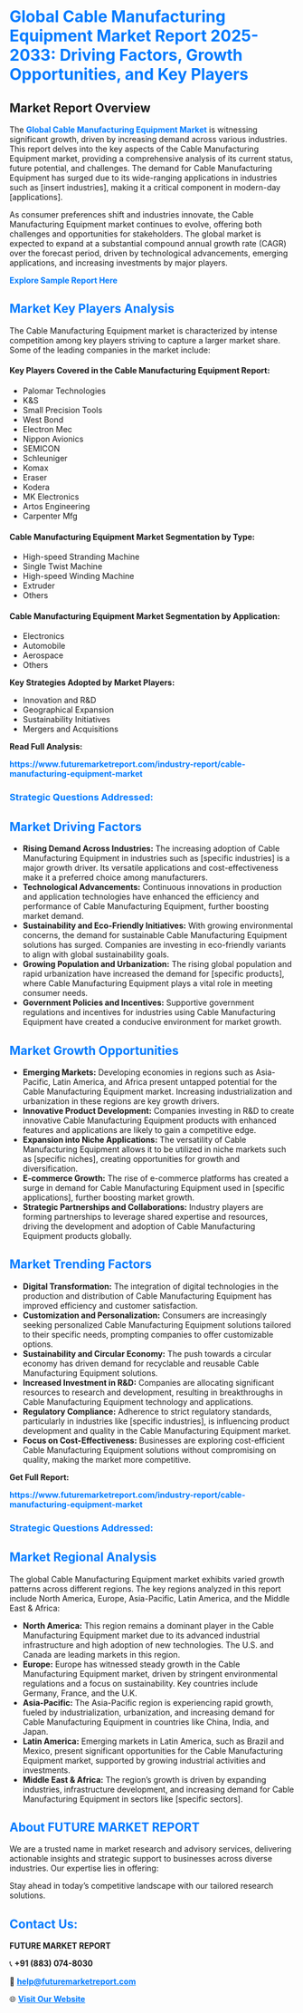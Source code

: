 <h1 style="color: #007BFF;">Global Cable Manufacturing Equipment Market Report 2025-2033: Driving Factors, Growth Opportunities, and Key Players</h1>

<section id="overview">
<h2>Market Report Overview</h2>
<p>The <a href="https://www.futuremarketreport.com/industry-report/cable-manufacturing-equipment-market" style="color: #007BFF; text-decoration: none;"><strong>Global Cable Manufacturing Equipment Market</strong></a> is witnessing significant growth, driven by increasing demand across various industries. This report delves into the key aspects of the Cable Manufacturing Equipment market, providing a comprehensive analysis of its current status, future potential, and challenges. The demand for Cable Manufacturing Equipment has surged due to its wide-ranging applications in industries such as [insert industries], making it a critical component in modern-day [applications].</p>
<p>As consumer preferences shift and industries innovate, the Cable Manufacturing Equipment market continues to evolve, offering both challenges and opportunities for stakeholders. The global market is expected to expand at a substantial compound annual growth rate (CAGR) over the forecast period, driven by technological advancements, emerging applications, and increasing investments by major players.</p>
</section>

<section id="overview">
<p><a href="https://www.futuremarketreport.com/request-sample/reportId=53296" style="color: #007BFF; text-decoration: none;"><strong>Explore Sample Report Here</strong></a></p>
</section>

<section id="key-players">
<h2 style="color: #007BFF;">Market Key Players Analysis</h2>
<p>The Cable Manufacturing Equipment market is characterized by intense competition among key players striving to capture a larger market share. Some of the leading companies in the market include:</p>
<h4>Key Players Covered in the Cable Manufacturing Equipment Report:</h4>
<ul><li>Palomar Technologies</li><li>K&amp;S</li><li>Small Precision Tools</li><li>West Bond</li><li>Electron Mec</li><li>Nippon Avionics</li><li>SEMICON</li><li>Schleuniger</li><li>Komax</li><li>Eraser</li><li>Kodera</li><li>MK Electronics</li><li>Artos Engineering</li><li>Carpenter Mfg</li></ul>
<h4>Cable Manufacturing Equipment Market Segmentation by Type:</h4>
<ul><li>High-speed Stranding Machine</li><li>Single Twist Machine</li><li>High-speed Winding Machine</li><li>Extruder</li><li>Others</li></ul>

<h4>Cable Manufacturing Equipment Market Segmentation by Application:</h4>
<ul><li>Electronics</li><li>Automobile</li><li>Aerospace</li><li>Others</li></ul>
<p><strong>Key Strategies Adopted by Market Players:</strong></p>
<ul>
<li>Innovation and R&D</li>
<li>Geographical Expansion</li>
<li>Sustainability Initiatives</li>
<li>Mergers and Acquisitions</li>
</ul>
</section>

<section>
<p><strong>Read Full Analysis: </strong></p><a href="https://www.futuremarketreport.com/industry-report/cable-manufacturing-equipment-market" style="color: #007BFF; text-decoration: none;"><strong>https://www.futuremarketreport.com/industry-report/cable-manufacturing-equipment-market</strong></a>
<h3 style="color: #007BFF;">Strategic Questions Addressed:</h3>
</section>

<section id="driving-factors">
<h2 style="color: #007BFF;">Market Driving Factors</h2>
<ul>
<li><strong>Rising Demand Across Industries:</strong> The increasing adoption of Cable Manufacturing Equipment in industries such as [specific industries] is a major growth driver. Its versatile applications and cost-effectiveness make it a preferred choice among manufacturers.</li>
<li><strong>Technological Advancements:</strong> Continuous innovations in production and application technologies have enhanced the efficiency and performance of Cable Manufacturing Equipment, further boosting market demand.</li>
<li><strong>Sustainability and Eco-Friendly Initiatives:</strong> With growing environmental concerns, the demand for sustainable Cable Manufacturing Equipment solutions has surged. Companies are investing in eco-friendly variants to align with global sustainability goals.</li>
<li><strong>Growing Population and Urbanization:</strong> The rising global population and rapid urbanization have increased the demand for [specific products], where Cable Manufacturing Equipment plays a vital role in meeting consumer needs.</li>
<li><strong>Government Policies and Incentives:</strong> Supportive government regulations and incentives for industries using Cable Manufacturing Equipment have created a conducive environment for market growth.</li>
</ul>
</section>

<section id="growth-opportunities">
<h2 style="color: #007BFF;">Market Growth Opportunities</h2>
<ul>
<li><strong>Emerging Markets:</strong> Developing economies in regions such as Asia-Pacific, Latin America, and Africa present untapped potential for the Cable Manufacturing Equipment market. Increasing industrialization and urbanization in these regions are key growth drivers.</li>
<li><strong>Innovative Product Development:</strong> Companies investing in R&D to create innovative Cable Manufacturing Equipment products with enhanced features and applications are likely to gain a competitive edge.</li>
<li><strong>Expansion into Niche Applications:</strong> The versatility of Cable Manufacturing Equipment allows it to be utilized in niche markets such as [specific niches], creating opportunities for growth and diversification.</li>
<li><strong>E-commerce Growth:</strong> The rise of e-commerce platforms has created a surge in demand for Cable Manufacturing Equipment used in [specific applications], further boosting market growth.</li>
<li><strong>Strategic Partnerships and Collaborations:</strong> Industry players are forming partnerships to leverage shared expertise and resources, driving the development and adoption of Cable Manufacturing Equipment products globally.</li>
</ul>
</section>

<section id="trending-factors">
<h2 style="color: #007BFF;">Market Trending Factors</h2>
<ul>
<li><strong>Digital Transformation:</strong> The integration of digital technologies in the production and distribution of Cable Manufacturing Equipment has improved efficiency and customer satisfaction.</li>
<li><strong>Customization and Personalization:</strong> Consumers are increasingly seeking personalized Cable Manufacturing Equipment solutions tailored to their specific needs, prompting companies to offer customizable options.</li>
<li><strong>Sustainability and Circular Economy:</strong> The push towards a circular economy has driven demand for recyclable and reusable Cable Manufacturing Equipment solutions.</li>
<li><strong>Increased Investment in R&D:</strong> Companies are allocating significant resources to research and development, resulting in breakthroughs in Cable Manufacturing Equipment technology and applications.</li>
<li><strong>Regulatory Compliance:</strong> Adherence to strict regulatory standards, particularly in industries like [specific industries], is influencing product development and quality in the Cable Manufacturing Equipment market.</li>
<li><strong>Focus on Cost-Effectiveness:</strong> Businesses are exploring cost-efficient Cable Manufacturing Equipment solutions without compromising on quality, making the market more competitive.</li>
</ul>
</section>

<section>
<p><strong>Get Full Report: </strong></p><a href="https://www.futuremarketreport.com/industry-report/cable-manufacturing-equipment-market" style="color: #007BFF; text-decoration: none;"><strong>https://www.futuremarketreport.com/industry-report/cable-manufacturing-equipment-market</strong></a>
<h3 style="color: #007BFF;">Strategic Questions Addressed:</h3>
</section>


<section id="regional-analysis">
<h2 style="color: #007BFF;">Market Regional Analysis</h2>
<p>The global Cable Manufacturing Equipment market exhibits varied growth patterns across different regions. The key regions analyzed in this report include North America, Europe, Asia-Pacific, Latin America, and the Middle East & Africa:</p>
<ul>
<li><strong>North America:</strong> This region remains a dominant player in the Cable Manufacturing Equipment market due to its advanced industrial infrastructure and high adoption of new technologies. The U.S. and Canada are leading markets in this region.</li>
<li><strong>Europe:</strong> Europe has witnessed steady growth in the Cable Manufacturing Equipment market, driven by stringent environmental regulations and a focus on sustainability. Key countries include Germany, France, and the U.K.</li>
<li><strong>Asia-Pacific:</strong> The Asia-Pacific region is experiencing rapid growth, fueled by industrialization, urbanization, and increasing demand for Cable Manufacturing Equipment in countries like China, India, and Japan.</li>
<li><strong>Latin America:</strong> Emerging markets in Latin America, such as Brazil and Mexico, present significant opportunities for the Cable Manufacturing Equipment market, supported by growing industrial activities and investments.</li>
<li><strong>Middle East & Africa:</strong> The region’s growth is driven by expanding industries, infrastructure development, and increasing demand for Cable Manufacturing Equipment in sectors like [specific sectors].</li>
</ul>
</section>

<footer>
<h2 style="color: #007BFF;">About FUTURE MARKET REPORT</h2>
<p>We are a trusted name in market research and advisory services, delivering actionable insights and strategic support to businesses across diverse industries. Our expertise lies in offering:</p>

<p>Stay ahead in today’s competitive landscape with our tailored research solutions.</p>

<h2 style="color: #007BFF;">Contact Us:</h2>
<p><strong>FUTURE MARKET REPORT</strong></p>
<p>📞 <strong>+91 (883) 074-8030</strong></p>
<p>📧 <strong><a href="mailto:help@futuremarketreport.com" style="color: #007BFF;">help@futuremarketreport.com</a></strong></p>
<p>🌐 <strong><a href="https://www.futuremarketreport.com/" style="color: #007BFF;">Visit Our Website</a></strong></p>
</footer>